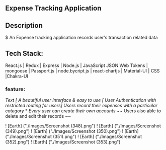 
## Expense Tracking Application

## Description 
 $ An Expense tracking application records user's transaction related data

 ## Tech Stack:
  React.js | Redux | Express | Node.js | JavaScript
JSON Web Tokens | mongoose | Passport.js | node.bycript.js |
react-chartjs | Material-UI | CSS |Chakra-UI

### feature:

_Text [ A beautiful user Interface & easy to use_
_[ User Authentication with restricted routing for users]_
 _Users record their expenses with a particular category_
 \* _Every user can create their own accounts_
 ~~ Users also able to delete and edit their records ~~


 ! [Earth] ("./Images/Screenshot (348).png")
 ! [Earth] ("./Images/Screenshot (349).png")
 ! [Earth] ("./Images/Screenshot (350).png")
 ! [Earth] ("./Images/Screenshot (351).png")
 ! [Earth] ("./Images/Screenshot (352).png")
 ! [Earth] ("./Images/Screenshot (353).png")

